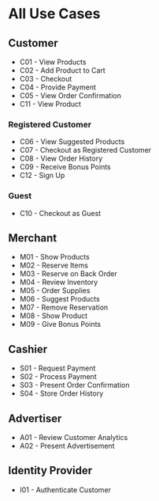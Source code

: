 # All Use Cases

## Customer
- C01 - View Products
- C02 - Add Product to Cart
- C03 - Checkout
- C04 - Provide Payment
- C05 - View Order Confirmation
- C11 - View Product

### Registered Customer
- C06 - View Suggested Products
- C07 - Checkout as Registered Customer
- C08 - View Order History
- C09 - Receive Bonus Points
- C12 - Sign Up

### Guest
- C10 - Checkout as Guest

## Merchant
- M01 - Show Products
- M02 - Reserve Items
- M03 - Reserve on Back Order
- M04 - Review Inventory
- M05 - Order Supplies
- M06 - Suggest Products
- M07 - Remove Reservation
- M08 - Show Product
- M09 - Give Bonus Points

## Cashier
- S01 - Request Payment
- S02 - Process Payment
- S03 - Present Order Confirmation
- S04 - Store Order History

## Advertiser
- A01 - Review Customer Analytics
- A02 - Present Advertisement

## Identity Provider
- I01 - Authenticate Customer

